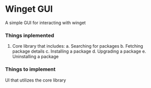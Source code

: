 # Winget GUI

A simple GUI for interacting with winget

### Things inplemented
1. Core library that includes:
a. Searching for packages
b. Fetching package details
c. Installing a package
d. Upgrading a package
e. Uninstalling a package

### Things to implement
UI that utilizes the core library